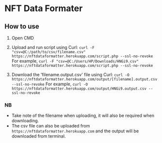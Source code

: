 # NFT Data Formater

## How to use
1. Open CMD

2. Upload and run script using Curl: `curl -F "csv=@C:/path/to/csv/filename.csv" https://nftdataformatter.herokuapp.com/script.php --ssl-no-revoke`
For example, `curl -F "csv=@C:/Users/HP/Downloads/HNGi9.csv" https://nftdataformatter.herokuapp.com/script.php --ssl-no-revoke`
 
3. Download the 'filename.output.csv' file using Curl: `curl -O https://nftdataformatter.herokuapp.com/output/[filename].output.csv --ssl-no-revoke`
For example, `curl -O https://nftdataformatter.herokuapp.com/output/HNGi9.output.csv --ssl-no-revoke`

### NB
 - Take note of the filename when uploading, it will also be required when downloading.
 - The csv file can also be uploaded from `https://nftdataformatter.herokuapp.com` and the output will be downloaded from terminal.
